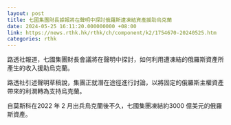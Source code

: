 ```yaml
---
layout: post
title: 七國集團財長據報將在聲明中探討俄羅斯遭凍結資產援助烏克蘭
date: 2024-05-25 16:11:20.000000000 +08:00
link: https://news.rthk.hk/rthk/ch/component/k2/1754670-20240525.htm
categories: rthk
---
```


路透社報道，七國集團財長會議將在聲明中探討，如何利用遭凍結的俄羅斯資產所產生的收入援助烏克蘭。

路透社引述聲明草稿說，集團正就潛在途徑進行討論，以將固定的俄羅斯主權資產帶來的利潤轉為支持烏克蘭。

自莫斯科在2022 年 2 月出兵烏克蘭後不久，七國集團凍結約3000 億美元的俄羅斯資產。
